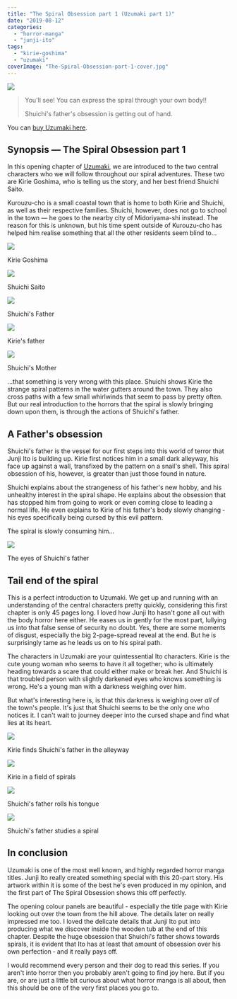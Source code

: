 ```yaml
---
title: "The Spiral Obsession part 1 (Uzumaki part 1)"
date: "2019-08-12"
categories: 
  - "horror-manga"
  - "junji-ito"
tags: 
  - "kirie-goshima"
  - "uzumaki"
coverImage: "The-Spiral-Obsession-part-1-cover.jpg"
---
```


[![](images/The-Spiral-Obsession-part-1-cover.jpg)](https://davidpeach.co.uk/wp-content/uploads/2023/03/The-Spiral-Obsession-part-1-cover.jpg)

> You'll see! You can express the spiral through your own body!!
> 
> Shuichi's father's obsession is getting out of hand.

You can [buy Uzumaki here](https://amzn.to/2NClvXB).

## Synopsis — The Spiral Obsession part 1

In this opening chapter of [Uzumaki](https://junjiitomanga.com/uzumaki-by-junji-ito/), we are introduced to the two central characters who we will follow throughout our spiral adventures. These two are Kirie Goshima, who is telling us the story, and her best friend Shuichi Saito.

Kurouzu-cho is a small coastal town that is home to both Kirie and Shuichi, as well as their respective families. Shuichi, however, does not go to school in the town — he goes to the nearby city of Midoriyama-shi instead. The reason for this is unknown, but his time spent outside of Kurouzu-cho has helped him realise something that all the other residents seem blind to...

[![](images/Kirie-Goshima.jpg)](https://davidpeach.co.uk/wp-content/uploads/2023/03/Kirie-Goshima.jpg)

Kirie Goshima

[![](images/Shuichi-Saito-1.jpg)](https://davidpeach.co.uk/wp-content/uploads/2023/03/Shuichi-Saito-1.jpg)

Shuichi Saito

[![](images/Shuichis-father.jpg)](https://davidpeach.co.uk/wp-content/uploads/2023/03/Shuichis-father.jpg)

Shuichi's Father

[![](images/Kiries-father.jpg)](https://davidpeach.co.uk/wp-content/uploads/2023/03/Kiries-father.jpg)

Kirie's father

[![](images/Shuichis-Mother.jpg)](https://davidpeach.co.uk/wp-content/uploads/2023/03/Shuichis-Mother.jpg)

Shuichi's Mother

...that something is very wrong with this place. Shuichi shows Kirie the strange spiral patterns in the water gutters around the town. They also cross paths with a few small whirlwinds that seem to pass by pretty often. But our real introduction to the horrors that the spiral is slowly bringing down upon them, is through the actions of Shuichi's father.

## A Father's obsession

Shuichi's father is the vessel for our first steps into this world of terror that Junji Ito is building up. Kirie first notices him in a small dark alleyway, his face up against a wall, transfixed by the pattern on a snail's shell. This spiral obsession of his, however, is greater than just those found in nature.

Shuichi explains about the strangeness of his father's new hobby, and his unhealthy interest in the spiral shape. He explains about the obsession that has stopped him from going to work or even coming close to leading a normal life. He even explains to Kirie of his father's body slowly changing ‐ his eyes specifically being cursed by this evil pattern.

The spiral is slowly consuming him...

[![](images/The-eyes-of-Shuichis-father.jpg)](https://davidpeach.co.uk/wp-content/uploads/2023/03/The-eyes-of-Shuichis-father.jpg)

The eyes of Shuichi's father

## Tail end of the spiral

This is a perfect introduction to Uzumaki. We get up and running with an understanding of the central characters pretty quickly, considering this first chapter is only 45 pages long. I loved how Junji Ito hasn't gone all out with the body horror here either. He eases us in gently for the most part, lullying us into that false sense of security no doubt. Yes, there are some moments of disgust, especially the big 2-page-spread reveal at the end. But he is surprisingly tame as he leads us on to his spiral path.

The characters in Uzumaki are your quintessential Ito characters. Kirie is the cute young woman who seems to have it all together; who is ultimately heading towards a scare that could either make or break her. And Shuichi is that troubled person with slightly darkened eyes who knows something is wrong. He's a young man with a darkness weighing over him.

But what's interesting here is, is that this darkness is weighing over _all_ of the town's people. It's just that Shuichi seems to be the only one who notices it. I can't wait to journey deeper into the cursed shape and find what lies at its heart.

[![](images/Kirie-finds-Shuichis-father-in-the-alleyway.jpg)](https://davidpeach.co.uk/wp-content/uploads/2023/03/Kirie-finds-Shuichis-father-in-the-alleyway.jpg)

Kirie finds Shuichi's father in the alleyway

[![](images/Kirie-in-a-field-of-spirals.jpg)](https://davidpeach.co.uk/wp-content/uploads/2023/03/Kirie-in-a-field-of-spirals.jpg)

Kirie in a field of spirals

[![](images/Shuichis-father-rolls-his-tongue.jpg)](https://davidpeach.co.uk/wp-content/uploads/2023/03/Shuichis-father-rolls-his-tongue.jpg)

Shuichi's father rolls his tongue

[![](images/Shuichis-father-studies-a-spiral.jpg)](https://davidpeach.co.uk/wp-content/uploads/2023/03/Shuichis-father-studies-a-spiral.jpg)

Shuichi's father studies a spiral

## In conclusion

Uzumaki is one of the most well known, and highly regarded horror manga titles. Junji Ito really created something special with this 20-part story. His artwork within it is some of the best he's even produced in my opinion, and the first part of The Spiral Obsession shows this off perfectly.

The opening colour panels are beautiful - especially the title page with Kirie looking out over the town from the hill above. The details later on really impressed me too. I loved the delicate details that Junji Ito put into producing what we discover inside the wooden tub at the end of this chapter. Despite the huge obsession that Shuichi's father shows towards spirals, it is evident that Ito has at least that amount of obsession over his own perfection ‐ and it really pays off.

I would recommend every person and their dog to read this series. If you aren't into horror then you probably aren't going to find joy here. But if you are, or are just a little bit curious about what horror manga is all about, then this should be one of the very first places you go to.
